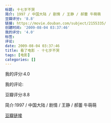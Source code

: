 ```yaml
---
标题: 十七岁不哭
简介: 1997 / 中国大陆 / 剧情 / 王静 / 郝蕾 牛萌萌
豆瓣评分: '8.8'
链接: https://movie.douban.com/subject/2155335/
创建时间: '2009-08-04 03:37:46'
我的评分: '4.0'
标签:
评论:
date: 2009-08-04 03:37:46
title: 看了电影 - 十七岁不哭
tags: [电影]
categories: []
---
```


我的评分:4.0

我的评论:

豆瓣评分:8.8

简介:1997 / 中国大陆 / 剧情 / 王静 / 郝蕾 牛萌萌

[豆瓣链接](https://movie.douban.com/subject/2155335/)

